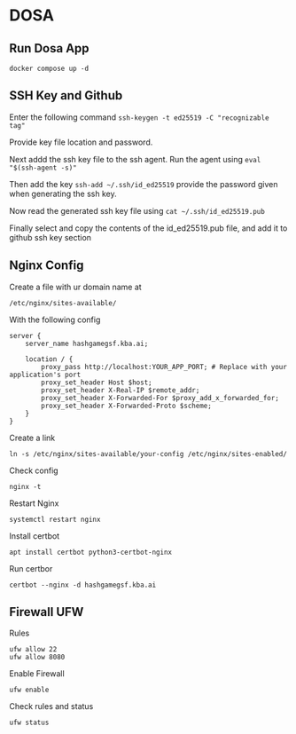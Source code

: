 # DOSA

## Run Dosa App
```
docker compose up -d
```

## SSH Key and Github

Enter the following command `ssh-keygen -t ed25519 -C "recognizable tag"`

Provide key file location and password.

Next addd the ssh key file to the ssh agent. Run the agent using `eval "$(ssh-agent -s)"`

Then add the key `ssh-add ~/.ssh/id_ed25519` provide the password given when generating the ssh key.

Now read the generated ssh key file using `cat ~/.ssh/id_ed25519.pub`

Finally select and copy the contents of the id_ed25519.pub file, and add it to github ssh key section

## Nginx Config

Create a file with ur domain name at
```
/etc/nginx/sites-available/
```
With the following config
```
server {
    server_name hashgamegsf.kba.ai;

    location / {
        proxy_pass http://localhost:YOUR_APP_PORT; # Replace with your application's port
        proxy_set_header Host $host;
        proxy_set_header X-Real-IP $remote_addr;
        proxy_set_header X-Forwarded-For $proxy_add_x_forwarded_for;
        proxy_set_header X-Forwarded-Proto $scheme;
    }
}
```
Create a link
```
ln -s /etc/nginx/sites-available/your-config /etc/nginx/sites-enabled/
```

Check config
```
nginx -t
```

Restart Nginx
```
systemctl restart nginx
```
Install certbot
```
apt install certbot python3-certbot-nginx
```
Run certbor
```
certbot --nginx -d hashgamegsf.kba.ai
```

## Firewall UFW

Rules
```
ufw allow 22
ufw allow 8080
```
Enable Firewall
```
ufw enable
```
Check rules and status
```
ufw status
```